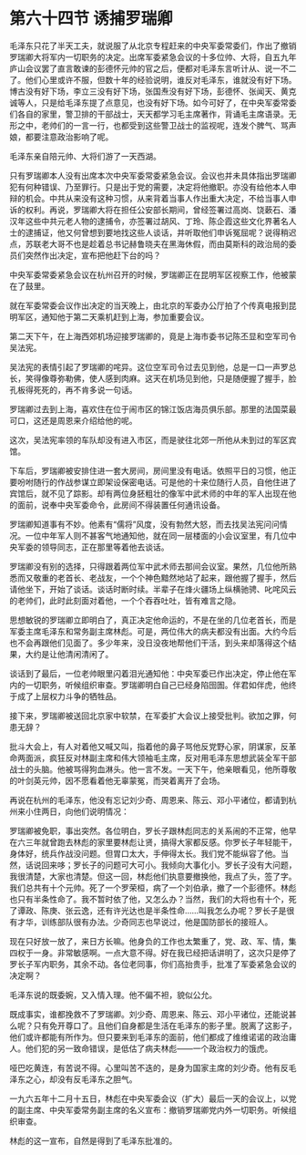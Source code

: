 # 第六十四节 诱捕罗瑞卿

毛泽东只花了半天工夫，就说服了从北京专程赶来的中央军委常委们，作出了撤销罗瑞卿大将军内一切职务的决定。出席军委紧急会议的十多位帅、大将，自五九年庐山会议罢了直言敢谏的彭德怀元帅的官之后，便都对毛泽东言听计从、说一不二了。他们心里或许不服，但数十年的经验说明，谁反对毛泽东，谁就没有好下场。博古没有好下场，李立三没有好下场，张国焘没有好下场，彭德怀、张闻天、黄克诚等人，只是给毛泽东提了点意见，也没有好下场。如今可好了，在中央军委常委们各自的家里，警卫排的干部战士，天天都学习毛主席著作，背诵毛主席语录。无形之中，老帅们的一言一行，也都受到这些警卫战士的监视呢，连发个脾气、骂声娘，都要注意政治影响了呢。

毛泽东亲自陪元帅、大将们游了一天西湖。

只有罗瑞卿本人没有出席本次中央军委常委紧急会议。会议也并未具体指出罗瑞卿犯有何种错误、乃至罪行。只是出于党的需要，决定将他撤职。亦没有给他本人申辩的机会。中共从来没有这种习惯，从来背着当事人作出重大决定，不给当事人申诉的权利。再说，罗瑞卿大将在担任公安部长期间，曾经签署过高岗、饶蔌石、潘汉年这些中共元老人物的逮捕令，亦签署过胡风、丁玲、陈企霞这些文化界著名人士的逮捕证，他又何曾想到要地找这些人谈话，并听取他们申诉冤屈呢？说得稍迟点，苏联老大哥不也是趁着总书记赫鲁晓夫在黑海休假，而由莫斯科的政治局的委员们突然作出决定，宣布把他赶下台的吗？

中央军委常委紧急会议在杭州召开的时候，罗瑞卿正在昆明军区视察工作，他被蒙在了鼓里。

就在军委常委会议作出决定的当天晚上，由北京的军委办公厅拍了个传真电报到昆明军区，通知他于第二天乘机赶到上海，参加重要会议。

第二天下午，在上海西郊机场迎接罗瑞卿的，竟是上海市委书记陈丕显和空军司令吴法宪。

吴法宪的表情引起了罗瑞卿的咤异。这位空军司令过去见到他，总是一口一声罗总长，笑得像尊弥勒佛，使人感到肉麻。这天在机场见到他，只是随便握了握手，脸孔板得死死的，再不肯多说一句话。

罗瑞卿过去到上海，喜欢住在位于闹市区的锦江饭店海员俱乐部。那里的法国菜最可口，这还是周恩来介绍给他的呢。

这次，吴法宪率领的车队却没有进入市区，而是驶往北郊一所他从未到过的军区宾馆。

下车后，罗瑞卿被安排住进一套大房间，房间里没有电话。依照平日的习惯，他正要吩咐随行的作战参谋立即架设保密电话。可是他的十来位随行人员，自他住进了宾馆后，就不见了踪影。却有两位身胚粗壮的像军中武术师的中年的军人出现在他的面前，说奉中央军委命令，此房间不得装置任何通讯设备。

罗瑞卿知道事有不妙。他素有“儒将”风度，没有勃然大怒，而去找吴法宪问问情况。一位中年军人则不甚客气地通知他，就在同一层楼面的小会议室里，有几位中央军委的领导同志，正在那里等着他去谈话。

罗瑞卿没有别的选择，只得跟着两位军中武术师去那间会议室。果然，几位他所熟悉而又敬重的老首长、老战友，一个个神色黯然地站了起来，跟他握了握手，然后请他坐下，开始了谈话。谈话时断时续。半辈子在烽火疆场上纵横驰骋、叱咤风云的老帅们，此时此刻面对着他，一个个吞吞吐吐，皆有难言之隐。

思想敏锐的罗瑞卿立即明白了，真正决定他命运的，不是在坐的几位老首长，而是军委主席毛泽东和常务副主席林彪。可是，两位伟大的病夫都没有出面。大约今后也不会再跟他们见面了。多少年来，没日没夜地帮他们干活，到头来却落得这个结果，大约是让他清闲清闲了。

谈话到了最后，一位老帅眼里闪着泪光通知他：中央军委已作出决定，停止他在军内的一切职务，听候组织审查。罗瑞卿明白自己已经身陷囹圄。伴君如伴虎，他终于成了上层权力斗争的牺牲品。

接下来，罗瑞卿被送回北京家中软禁，在军委扩大会议上接受批判。欲加之罪，何患无辞？

批斗大会上，有人对着他又喊又叫，指着他的鼻子骂他反党野心家，阴谋家，反革命两面派，疯狂反对林副主席和伟大领袖毛主席，反对用毛泽东思想武装全军干部战士的头脑。他被骂得狗血淋头。他一言不发。一天下午，他亲眼看见，他所尊敬的叶剑英元帅，因不愿看着他无辜蒙冤，而哭着离开了会场。

再说在杭州的毛泽东，他没有忘记刘少奇、周恩来、陈云、邓小平诸位，都请到杭州来小住两日，向他们说明情况：

罗瑞卿被免职，事出突然。各位明白，罗长子跟林彪同志的关系闹的不正常，他早在六三年就曾跑去林彪的家里要林彪让贤，搞得大家都反感。你罗长子年轻能干，身体好，统兵作战没问题。但胃口太大，手伸得太长。我们党不能纵容了他。当然，话说回来哆；罗长子的问题可大可小。我倾向大事化小。罗长子没有大问题，我很清楚，大家也清楚。但这一回，林彪他们执意要撤换他，我点了头，签了字。我们总共有十个元帅。死了一个罗荣桓，病了一个刘伯承，撤了一个彭德怀。林彪也只有半条性命了。我不暂时依了他，又怎么办？当然，我们的大将也有十个，死了谭政、陈庚、张云逸，还有许光达也是半条性命……叫我怎么办呢？罗长子是很有才华，训练部队很有办法。少奇同志也早说过，他是国防部长的接班人。

现在只好放一放了，来日方长嘛。他身负的工作也太繁重了，党、政、军、情，集四权于一身。非常敏感啊。一点大意不得。好在我已经把话讲明了，这次只是停了罗长子军内职务，其余不动。各位老同事，你们高抬贵手，批准了军委紧急会议的决定啊？

毛泽东说的既委婉，又入情入理。他不偏不袒，貌似公允。

既成事实，谁都挽救不了罗瑞卿。刘少奇、周恩来、陈云、邓小平诸位，还能说甚么呢？只有免开尊口了。且他们自身都是生活在毛泽东的影子里。脱离了这影子，他们或许都能有所作为。但只要来到毛泽东的面前，他们都成了维维诺诺的政治庸人。他们犯的另一致命错误，是低估了病夫林彪——一个政治权力的饿虎。

哑巴吃黄连，有苦说不得。心里叫苦不迭的，是身为国家主席的刘少奇。他有反毛泽东之心，却没有反毛泽东之胆气。

一九六五年十二月十五日，林彪在中央军委会议（扩大）最后一天的会议上，以党的副主席、中央军委常务副主席的名义宣布：撤销罗瑞卿党内外一切职务。听候组织审查。

林彪的这一宣布，自然是得到了毛泽东批准的。
